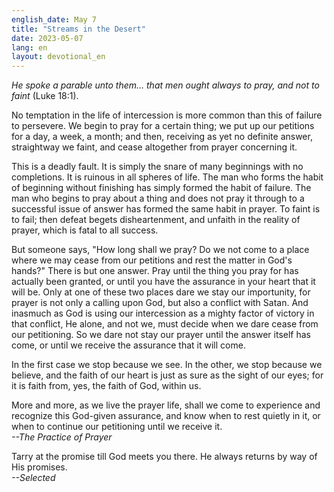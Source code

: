 ```yaml
---
english_date: May 7
title: "Streams in the Desert"
date: 2023-05-07
lang: en
layout: devotional_en
---
```





<p><em>He spoke a parable unto them… that men ought always to pray, and not to faint</em> (Luke 18:1).

</p>

<p>No temptation in the life of intercession is more common than this of failure to persevere. We begin to pray for a certain thing; we put up our petitions for a day, a week, a month; and then, receiving as yet no definite answer, straightway we faint, and cease altogether from prayer concerning it.

</p>

<p>This is a deadly fault. It is simply the snare of many beginnings with no completions. It is ruinous in all spheres of life. The man who forms the habit of beginning without finishing has simply formed the habit of failure. The man who begins to pray about a thing and does not pray it through to a successful issue of answer has formed the same habit in prayer. To faint is to fail; then defeat begets disheartenment, and unfaith in the reality of prayer, which is fatal to all success.

</p>

<p>But someone says, "How long shall we pray? Do we not come to a place where we may cease from our petitions and rest the matter in God's hands?" There is but one answer. Pray until the thing you pray for has actually been granted, or until you have the assurance in your heart that it will be. Only at one of these two places dare we stay our importunity, for prayer is not only a calling upon God, but also a conflict with Satan. And inasmuch as God is using our intercession as a mighty factor of victory in that conflict, He alone, and not we, must decide when we dare cease from our petitioning. So we dare not stay our prayer until the answer itself has come, or until we receive the assurance that it will come.

</p>

<p>In the first case we stop because we see. In the other, we stop because we believe, and the faith of our heart is just as sure as the sight of our eyes; for it is faith from, yes, the faith of God, within us.

</p>

<p>More and more, as we live the prayer life, shall we come to experience and recognize this God-given assurance, and know when to rest quietly in it, or when to continue our petitioning until we receive it.<br/> <em>--The Practice of Prayer</em>

</p>

<p>Tarry at the promise till God meets you there. He always returns by way of His promises.<br/> <em>--Selected</em>

</p>

<p></p>